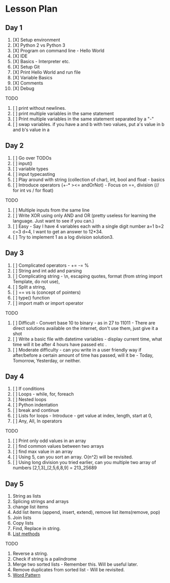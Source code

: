 # Lesson Plan

## Day 1

1. [X] Setup environment
2. [X] Python 2 vs Python 3
3. [X] Program on command line - Hello World
4. [X] IDE
5. [X] Basics - Interpreter etc.
6. [X] Setup Git
7. [X] Print Hello World and run file
8. [X] Variable Basics
9. [X] Comments
10. [X] Debug

TODO

1. [ ] print without newlines.
2. [ ] print multiple variables in the same statement
3. [ ] Print multiple variables in the same statement separated by a "-"
4. [ ] swap variables. if you have a and b with two values, put a's value in b and b's value in a

## Day 2

1. [ ] Go over TODOs
2. [ ] input()
3. [ ] variable types
4. [ ] input typecasting
5. [ ] Play around with string (collection of char), int, bool and float - basics
6. [ ] Introduce operators (+-* ><= andOrNot) - Focus on ==, division (// for int vs / for float)

TODO

1. [ ] Multiple inputs from the same line
2. [ ] Write XOR using only AND and OR (pretty useless for learning the language. Just want to see if you can.)
3. [ ] Easy - Say I have 4 variables each with a single digit number a=1 b=2 c=3 d=4, I want to get an answer to 12*34.
4. [ ] Try to implement 1 as a log division solution3.

## Day 3

1. [ ] Complicated operators - += -= %
2. [ ] String and int add and parsing
3. [ ] Complicating string - \n, escaping quotes, format (from string import Template, do not use),
4. [ ] Split a string,
5. [ ] == vs is (concept of pointers)
6. [ ] type() function
7. [ ] import math or import operator

TODO

1. [ ] Difficult - Convert base 10 to binary - as in 27 to 11011 - There are direct solutions available on the internet, don't use them, just give it a shot
2. [ ] Write a basic file with datetime variables - display current time, what time will it be after 4 hours have passed etc .
3. [ ] Moderate difficulty - can you write in a user friendly way if after/before a certain amount of time has passed, will it be - Today, Tomorrow, Yesterday, or neither.

## Day 4

1. [ ] If conditions
2. [ ] Loops - while, for, foreach
3. [ ] Nested loops
4. [ ] Python indentation
5. [ ] break and continue
6. [ ] Lists for loops - Introduce - get value at index, length, start at 0,
7. [ ] Any, All, In operators

TODO

1. [ ] Print only odd values in an array
2. [ ] find common values between two arrays
3. [ ] find max value in an array
4. [ ] Using 5, can you sort an array. O(n^2) will be revisited.
5. [ ] Using long division you tried earlier, can you multiple two array of numbers [2,1,3]_[2,5,6,8,9] = 213_25689

## Day 5

1. String as lists
2. Splicing strings and arrays
3. change list items
4. Add list items (append, insert, extend), remove list items(remove, pop)
5. Join lists
6. Copy lists
7. Find, Replace in string.
8. [List methods](https://www.w3schools.com/python/python_lists_methods.asp)

TODO

1. Reverse a string.
2. Check if string is a palindrome
3. Merge two sorted lists - Remember this. Will be useful later.
4. Remove duplicates from sorted list - Will be revisited.
5. [Word Pattern](https://leetcode.com/problems/word-pattern/)
